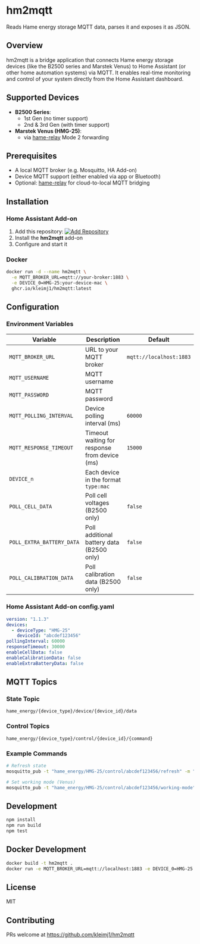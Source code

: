 # hm2mqtt

Reads Hame energy storage MQTT data, parses it and exposes it as JSON.

## Overview

hm2mqtt is a bridge application that connects Hame energy storage devices (like the B2500 series and Marstek Venus) to Home Assistant (or other home automation systems) via MQTT. It enables real-time monitoring and control of your system directly from the Home Assistant dashboard.

## Supported Devices

- **B2500 Series**:
  - 1st Gen (no timer support)
  - 2nd & 3rd Gen (with timer support)
- **Marstek Venus (HMG-25)**:
  - via [hame-relay](https://github.com/kleimj1/hame-relay) Mode 2 forwarding

## Prerequisites

- A local MQTT broker (e.g. Mosquitto, HA Add-on)
- Device MQTT support (either enabled via app or Bluetooth)
- Optional: [hame-relay](https://github.com/kleimj1/hame-relay) for cloud-to-local MQTT bridging

## Installation

### Home Assistant Add-on

1. Add this repository:
   [![Add Repository](https://my.home-assistant.io/badges/supervisor_add_addon_repository.svg)](https://my.home-assistant.io/redirect/supervisor_add_addon_repository/?repository_url=https%3A%2F%2Fgithub.com%2Fkleimj1%2Fhm2mqtt)
2. Install the **hm2mqtt** add-on
3. Configure and start it

### Docker

```bash
docker run -d --name hm2mqtt \
  -e MQTT_BROKER_URL=mqtt://your-broker:1883 \
  -e DEVICE_0=HMG-25:your-device-mac \
  ghcr.io/kleimj1/hm2mqtt:latest
```

## Configuration

### Environment Variables

| Variable                   | Description                                             | Default                 |
|---------------------------|---------------------------------------------------------|-------------------------|
| `MQTT_BROKER_URL`         | URL to your MQTT broker                                 | `mqtt://localhost:1883` |
| `MQTT_USERNAME`           | MQTT username                                           |                         |
| `MQTT_PASSWORD`           | MQTT password                                           |                         |
| `MQTT_POLLING_INTERVAL`   | Device polling interval (ms)                            | `60000`                 |
| `MQTT_RESPONSE_TIMEOUT`   | Timeout waiting for response from device (ms)           | `15000`                 |
| `DEVICE_n`                | Each device in the format `type:mac`                    |                         |
| `POLL_CELL_DATA`          | Poll cell voltages (B2500 only)                         | `false`                 |
| `POLL_EXTRA_BATTERY_DATA` | Poll additional battery data (B2500 only)               | `false`                 |
| `POLL_CALIBRATION_DATA`   | Poll calibration data (B2500 only)                      | `false`                 |

### Home Assistant Add-on config.yaml

```yaml
version: "1.1.3"
devices:
  - deviceType: "HMG-25"
    deviceId: "abcdef123456"
pollingInterval: 60000
responseTimeout: 30000
enableCellData: false
enableCalibrationData: false
enableExtraBatteryData: false
```

## MQTT Topics

### State Topic

```
hame_energy/{device_type}/device/{device_id}/data
```

### Control Topics

```
hame_energy/{device_type}/control/{device_id}/{command}
```

### Example Commands

```bash
# Refresh state
mosquitto_pub -t "hame_energy/HMG-25/control/abcdef123456/refresh" -m "true"

# Set working mode (Venus)
mosquitto_pub -t "hame_energy/HMG-25/control/abcdef123456/working-mode" -m "automatic"
```

## Development

```bash
npm install
npm run build
npm test
```

## Docker Development

```bash
docker build -t hm2mqtt .
docker run -e MQTT_BROKER_URL=mqtt://localhost:1883 -e DEVICE_0=HMG-25:abcdef123456 hm2mqtt
```

## License

MIT

## Contributing

PRs welcome at https://github.com/kleimj1/hm2mqtt
